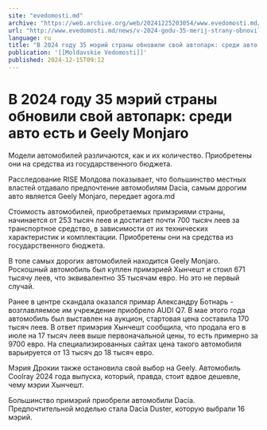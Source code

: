 ```yaml
---
site: "evedomosti.md"
archive: "https://web.archive.org/web/20241225203054/www.evedomosti.md/news/v-2024-godu-35-merij-strany-obnovili-svoj-avtopark-sredi-avt"
url: "http://www.evedomosti.md/news/v-2024-godu-35-merij-strany-obnovili-svoj-avtopark-sredi-avt"
language: ru
title: "В 2024 году 35 мэрий страны обновили свой автопарк: среди авто есть и Geely Monjaro"
publication: '[[Moldavskie Vedomosti]]'
published: 2024-12-15T09:12
---
```


# В 2024 году 35 мэрий страны обновили свой автопарк: среди авто есть и Geely Monjaro

Модели автомобилей различаются, как и их количество. Приобретены они на средства из государственного бюджета.

Расследование RISE Молдова показывает, что большинство местных властей отдавало предпочтение автомобилям Dacia, самым дорогим авто является Geely Monjaro, передает agora.md

Стоимость автомобилей, приобретаемых примэриями страны, начинается от 253 тысяч леев и достигает почти 700 тысяч леев за транспортное средство, в зависимости от их технических характеристик и комплектации. Приобретены они на средства из государственного бюджета.

В топе самых дорогих автомобилей находится Geely Monjaro. Роскошный автомобиль был куплен примэрией Хынчешт и стоил 671 тысячу леев, что эквивалентно 35 тысячам евро. Но это не первый случай.

Ранее в центре скандала оказался примар Александру Ботнарь - возглавляемое им учреждение приобрело AUDI Q7. В мае этого года автомобиль был выставлен на аукцион, стартовая цена составила 170 тысяч леев. В ответ примэрия Хынчешт сообщила, что продала его в июле на 17 тысяч леев выше первоначальной цены, то есть примерно за 9700 евро. На специализированных сайтах цена такого автомобиля варьируется от 13 тысяч до 18 тысяч евро.

Мэрия Дрокии также остановила свой выбор на Geely. Автомобиль Coolray 2024 года выпуска, который, правда, стоит вдвое дешевле, чему мэрии Хынчешт.

Большинство примэрий приобрели автомобили Dacia. Предпочтительной моделью стала Dacia Duster, которую выбрали 16 мэрий.